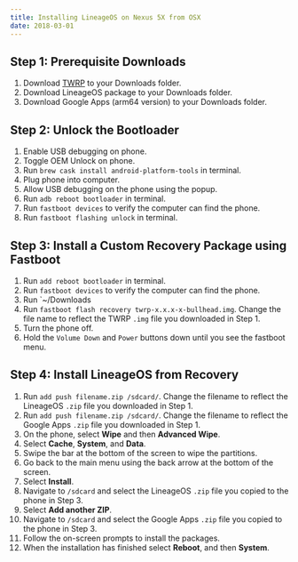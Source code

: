 ```yaml
---
title: Installing LineageOS on Nexus 5X from OSX
date: 2018-03-01
---
```


## Step 1: Prerequisite Downloads

1. Download [TWRP](https://dl.twrp.me/bullhead/) to your Downloads folder.
2. Download LineageOS package  to your Downloads folder.
3. Download Google Apps (arm64 version) to your Downloads folder.

## Step 2: Unlock the Bootloader

1. Enable USB debugging on phone.
1. Toggle OEM Unlock on phone.
1. Run `brew cask install android-platform-tools` in terminal.
1. Plug phone into computer.
1. Allow USB debugging on the phone using the popup.
1. Run `adb reboot bootloader` in terminal.
1. Run `fastboot devices` to verify the computer can find the phone.
1. Run `fastboot flashing unlock` in terminal.

## Step 3: Install a Custom Recovery Package using Fastboot

1. Run `add reboot bootloader` in terminal.
1. Run `fastboot devices` to verify the computer can find the phone.
1. Run `~/Downloads
1. Run `fastboot flash recovery twrp-x.x.x-x-bullhead.img`. Change the file name to reflect the TWRP `.img` file you downloaded in Step 1.
1. Turn the phone off.
1. Hold the `Volume Down` and `Power` buttons down until you see the fastboot menu.

## Step 4: Install LineageOS from Recovery

1. Run `add push filename.zip /sdcard/`. Change the filename to reflect the LineageOS `.zip` file you downloaded in Step 1.
1. Run `add push filename.zip /sdcard/`. Change the filename to reflect the Google Apps `.zip` file you downloaded in Step 1.
1. On the phone, select **Wipe** and then **Advanced Wipe**.
1. Select **Cache**, **System**, and **Data**.
1. Swipe the bar at the bottom of the screen to wipe the partitions.
1. Go back to the main menu using the back arrow at the bottom of the screen.
1. Select **Install**.
1. Navigate to `/sdcard` and select the LineageOS `.zip` file you copied to the phone in Step 3.
1. Select **Add another ZIP**.
1. Navigate to `/sdcard` and select the Google Apps `.zip` file you copied to the phone in Step 3.
1. Follow the on-screen prompts to install the packages.
1. When the installation has finished select **Reboot**, and then **System**.
